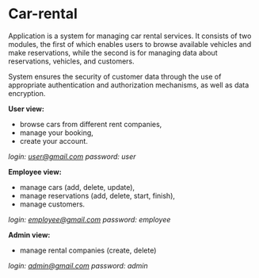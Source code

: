 # Car-rental

Application is a system for managing car rental services. It consists of two modules, the first of which enables users to browse available vehicles and make reservations, while the second is for managing data about reservations, vehicles, and customers.

System ensures the security of customer data through the use of appropriate authentication and authorization mechanisms, as well as data encryption.

**User view:**<br/>

- browse cars from different rent companies,
- manage your booking,
- create your account.

_login: user@gmail.com
password: user_

**Employee view:**<br/>

- manage cars (add, delete, update),
- manage reservations (add, delete, start, finish),
- manage customers.

_login: employee@gmail.com
password: employee_

**Admin view:**<br/>
- manage rental companies (create, delete)

_login: admin@gmail.com
password: admin_


